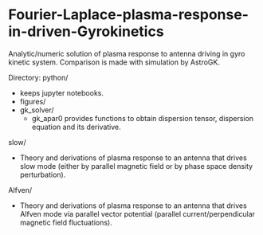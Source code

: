 # Fourier-Laplace-plasma-response-in-driven-Gyrokinetics
Analytic/numeric solution of plasma response to antenna driving in gyro kinetic system. Comparison is made with simulation by AstroGK.

Directory:
python/
  - keeps jupyter notebooks. 
  - figures/
  - gk_solver/
    - gk_apar0 provides functions to obtain dispersion tensor,
      dispersion equation and its derivative.

slow/
  - Theory and derivations of plasma response to an antenna that
    drives slow mode (either by parallel magnetic field or by phase space
    density perturbation).
    
Alfven/
  - Theory and derivations of plasma response to an antenna that drives
    Alfven mode via parallel vector potential (parallel current/perpendicular
    magnetic field fluctuations).
